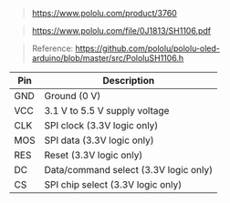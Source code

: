 > https://www.pololu.com/product/3760

> https://www.pololu.com/file/0J1813/SH1106.pdf

> Reference: https://github.com/pololu/pololu-oled-arduino/blob/master/src/PololuSH1106.h

| Pin | Description                           |
| --- | ------------------------------------- |
| GND | Ground (0 V)                          |
| VCC | 3.1 V to 5.5 V supply voltage         |
| CLK | SPI clock (3.3V logic only)           |
| MOS | SPI data (3.3V logic only)            |
| RES | Reset (3.3V logic only)               |
| DC  | Data/command select (3.3V logic only) |
| CS  | SPI chip select (3.3V logic only)     |
